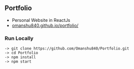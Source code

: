 ## Portfolio
- Personal Website in ReactJs
- [omanshu840.github.io/portfolio/](https://omanshu840.github.io/Portfolio/ "https://omanshu840.github.io/Portfolio/")

### Run Locally
```
-> git clone https://github.com/Omanshu840/Portfolio.git
-> cd Portfolio
-> npm install
-> npm start
```